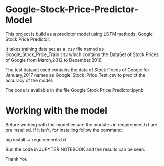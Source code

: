 # Google-Stock-Price-Predictor-Model
This project is build as a predictor model using LSTM methods, Google Stock Price Predictor.

It takes training data set as a *.csv* file named as Google_Stock_Price_Train.csv which contains the DataSet of Stock Prices of Google from March,2012 to December,2016.

The test dataset used contains the data of Stock Prices of Google for January,2017 names as Google_Stock_Price_Test.csv to predict the accuracy of the model.

The code is available in the file Google Stock Price Predictor.ipynb

# Working with the model
Before working with the model ensure the modules in requirement.txt are pre installed.
If it isn't, for installing follow the command:

pip install ~r requirements.txt

Run the code in JUPYTER NOTEBOOK and the results can be seen.

Thank You
